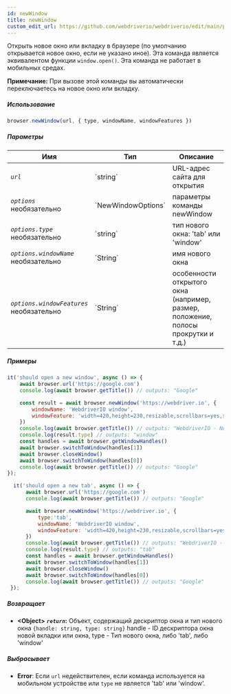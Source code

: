```yaml
---
id: newWindow
title: newWindow
custom_edit_url: https://github.com/webdriverio/webdriverio/edit/main/packages/webdriverio/src/commands/browser/newWindow.ts
---
```


Открыть новое окно или вкладку в браузере (по умолчанию открывается новое окно, если не указано иное).
Эта команда является эквивалентом функции `window.open()`. Эта команда не работает в мобильных средах.

__Примечание:__ При вызове этой команды вы автоматически переключаетесь на новое окно или вкладку.

##### Использование

```js
browser.newWindow(url, { type, windowName, windowFeatures })
```

##### Параметры

<table>
  <thead>
    <tr>
      <th>Имя</th><th>Тип</th><th>Описание</th>
    </tr>
  </thead>
  <tbody>
    <tr>
      <td><code><var>url</var></code></td>
      <td>`string`</td>
      <td>URL-адрес сайта для открытия</td>
    </tr>
    <tr>
      <td><code><var>options</var></code><br /><span className="label labelWarning">необязательно</span></td>
      <td>`NewWindowOptions`</td>
      <td>параметры команды newWindow</td>
    </tr>
    <tr>
      <td><code><var>options.type</var></code><br /><span className="label labelWarning">необязательно</span></td>
      <td>`string`</td>
      <td>тип нового окна: 'tab' или 'window'</td>
    </tr>
    <tr>
      <td><code><var>options.windowName</var></code><br /><span className="label labelWarning">необязательно</span></td>
      <td>`String`</td>
      <td>имя нового окна</td>
    </tr>
    <tr>
      <td><code><var>options.windowFeatures</var></code><br /><span className="label labelWarning">необязательно</span></td>
      <td>`String`</td>
      <td>особенности открытого окна (например, размер, положение, полосы прокрутки и т.д.)</td>
    </tr>
  </tbody>
</table>

##### Примеры

```js title="newWindowSync.js"
it('should open a new window', async () => {
    await browser.url('https://google.com')
    console.log(await browser.getTitle()) // outputs: "Google"

    const result = await browser.newWindow('https://webdriver.io', {
        windowName: 'WebdriverIO window',
        windowFeature: 'width=420,height=230,resizable,scrollbars=yes,status=1',
    })
    console.log(await browser.getTitle()) // outputs: "WebdriverIO · Next-gen browser and mobile automation test framework for Node.js"
    console.log(result.type) // outputs: "window"
    const handles = await browser.getWindowHandles()
    await browser.switchToWindow(handles[1])
    await browser.closeWindow()
    await browser.switchToWindow(handles[0])
    console.log(await browser.getTitle()) // outputs: "Google"
});

```

```js title="newTabSync.js"
  it('should open a new tab', async () => {
      await browser.url('https://google.com')
      console.log(await browser.getTitle()) // outputs: "Google"

      await browser.newWindow('https://webdriver.io', {
          type:'tab',
          windowName: 'WebdriverIO window',
          windowFeature: 'width=420,height=230,resizable,scrollbars=yes,status=1',
      })
      console.log(await browser.getTitle()) // outputs: "WebdriverIO · Next-gen browser and mobile automation test framework for Node.js"
      console.log(result.type) // outputs: "tab"
      const handles = await browser.getWindowHandles()
      await browser.switchToWindow(handles[1])
      await browser.closeWindow()
      await browser.switchToWindow(handles[0])
      console.log(await browser.getTitle()) // outputs: "Google"
 });
```

##### Возвращает

- **&lt;Object&gt;**
            **<code><var>return</var></code>:**           Объект, содержащий дескриптор окна и тип нового окна `{handle: string, type: string}` handle - ID дескриптора окна новой вкладки или окна, type - Тип нового окна, либо 'tab', либо 'window'    
##### Выбрасывает

- **Error**:  Если `url` недействителен, если команда используется на мобильном устройстве или `type` не является 'tab' или 'window'.